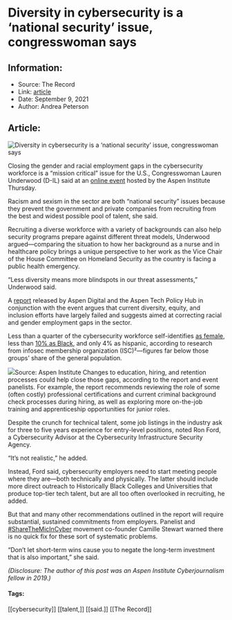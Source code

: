 # Diversity in cybersecurity is a ‘national security’ issue, congresswoman says
### 

## Information:
+ Source: The Record
+ Link: [article](https://therecord.media/diversity-in-cybersecurity-is-a-national-security-issue/)
+ Date: September 9, 2021
+ Author: Andrea Peterson


## Article:
![Diversity in cybersecurity is a ‘national security’ issue, congresswoman says](https://therecord.media/wp-content/uploads/2021/09/Screen-Shot-2021-09-09-at-1.52.15-PM-e1631219205743.png)

Closing the gender and racial employment gaps in the cybersecurity workforce is a “mission critical” issue for the U.S., Congresswoman Lauren Underwood (D-IL) said at an [online event](https://www.aspeninstitute.org/events/building-a-more-inclusive-cyber-future/) hosted by the Aspen Institute Thursday. 


Racism and sexism in the sector are both “national security” issues because they prevent the government and private companies from recruiting from the best and widest possible pool of talent, she said. 


Recruiting a diverse workforce with a variety of backgrounds can also help security programs prepare against different threat models, Underwood argued—comparing the situation to how her background as a nurse and in healthcare policy brings a unique perspective to her work as the Vice Chair of the House Committee on Homeland Security as the country is facing a public health emergency. 


“Less diversity means more blindspots in our threat assessments,” Underwood said.


A [report](https://www.aspeninstitute.org/publications/dei-in-cybersecurity/) released by Aspen Digital and the Aspen Tech Policy Hub in conjunction with the event argues that current diversity, equity, and inclusion efforts have largely failed and suggests aimed at correcting racial and gender employment gaps in the sector. 


Less than a quarter of the cybersecurity workforce self-identifies [as female](https://www.isc2.org/-/media/ISC2/Research/ISC2-Women-in-Cybersecurity-Report.ashx?la=en&hash=4C3B33AABFBEAFDDA211856CB274EBDDF9DBEB38), less than [10% as Black](https://www.isc2.org/-/media/Files/Research/Innovation-Through-Inclusion-Report.ashx), and only 4% as hispanic, according to research from infosec membership organization (ISC)²—figures far below those groups’ share of the general population. 


![](https://lh5.googleusercontent.com/wSVQW4VyKO8iRCPyOH7OJZl5S9eUhNusjmuwVhAKZFsUreFkNiKUeTIGT2P15X3pRCZkAHKwAfmF5g8Jag9MBo5mk83r51iE1SZQj8eTiMsLa2MRgE4_CjtKf2gJvH3u7yI8fGYK=s0)Source: Aspen Institute
Changes to education, hiring, and retention processes could help close those gaps, according to the report and event panelists. For example, the report recommends reviewing the role of some (often costly) professional certifications and current criminal background check processes during hiring, as well as exploring more on-the-job training and apprenticeship opportunities for junior roles. 


Despite the crunch for technical talent, some job listings in the industry ask for three to five years experience for entry-level positions, noted Ron Ford, a Cybersecurity Advisor at the Cybersecurity Infrastructure Security Agency. 


“It’s not realistic,” he added. 


Instead, Ford said, cybersecurity employers need to start meeting people where they are—both technically and physically. The latter should include more direct outreach to Historically Black Colleges and Universities that produce top-tier tech talent, but are all too often overlooked in recruiting, he added. 


But that and many other recommendations outlined in the report will require substantial, sustained commitments from employers. Panelist and [#ShareTheMicInCyber](https://www.sharethemicincyber.com/) movement co-founder Camille Stewart warned there is no quick fix for these sort of systematic problems. 


“Don’t let short-term wins cause you to negate the long-term investment that is also important,” she said.   
  
*(Disclosure: The author of this post was an Aspen Institute Cyberjournalism fellow in 2019.)*





#### Tags:
[[cybersecurity]] [[talent,]] [[said.]] [[The Record]]
